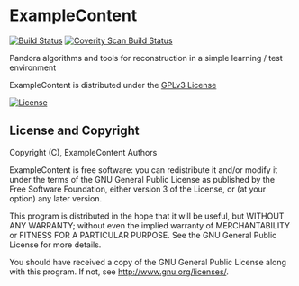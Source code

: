 # ExampleContent
[![Build Status](https://travis-ci.org/PandoraPFA/ExampleContent.svg?branch=master)](https://travis-ci.org/PandoraPFA/ExampleContent)
[![Coverity Scan Build Status](https://scan.coverity.com/projects/13055/badge.svg)](https://scan.coverity.com/projects/pandorapfa-examplecontent)

Pandora algorithms and tools for reconstruction in a simple learning / test environment

ExampleContent is distributed under the [GPLv3 License](http://www.gnu.org/licenses/gpl-3.0.en.html)

[![License](https://www.gnu.org/graphics/gplv3-127x51.png)](https://www.gnu.org/licenses/gpl-3.0.en.html)

## License and Copyright
Copyright (C), ExampleContent Authors

ExampleContent is free software: you can redistribute it and/or modify
it under the terms of the GNU General Public License as published by
the Free Software Foundation, either version 3 of the License, or
(at your option) any later version.

This program is distributed in the hope that it will be useful,
but WITHOUT ANY WARRANTY; without even the implied warranty of
MERCHANTABILITY or FITNESS FOR A PARTICULAR PURPOSE.  See the
GNU General Public License for more details.

You should have received a copy of the GNU General Public License
along with this program.  If not, see <http://www.gnu.org/licenses/>.
